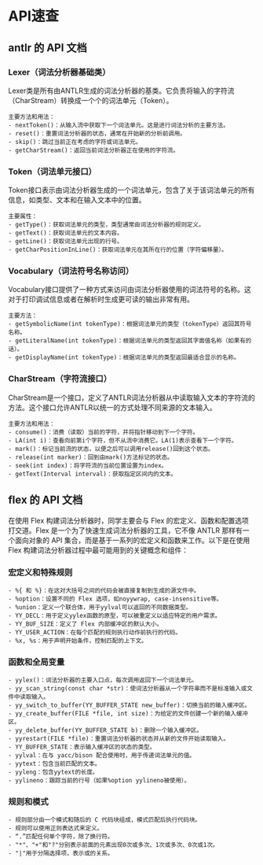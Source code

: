 # API速查

## antlr 的 API 文档

### Lexer（词法分析器基础类）
Lexer类是所有由ANTLR生成的词法分析器的基类。它负责将输入的字符流（CharStream）转换成一个个的词法单元（Token）。
```
主要方法和用法：
- nextToken()：从输入流中获取下一个词法单元。这是进行词法分析的主要方法。
- reset()：重置词法分析器的状态，通常在开始新的分析前调用。
- skip()：跳过当前正在考虑的字符或词法单元。
- getCharStream()：返回当前词法分析器正在使用的字符流。
```

### Token（词法单元接口）
Token接口表示由词法分析器生成的一个词法单元，包含了关于该词法单元的所有信息，如类型、文本和在输入文本中的位置。
```
主要属性：
- getType()：获取词法单元的类型，类型通常由词法分析器的规则定义。
- getText()：获取词法单元的文本内容。
- getLine()：获取词法单元出现的行号。
- getCharPositionInLine()：获取词法单元在其所在行的位置（字符偏移量）。
```

### Vocabulary（词法符号名称访问）
Vocabulary接口提供了一种方式来访问由词法分析器使用的词法符号的名称。这对于打印调试信息或者在解析时生成更可读的输出非常有用。

```
主要方法：
- getSymbolicName(int tokenType)：根据词法单元的类型（tokenType）返回其符号名称。
- getLiteralName(int tokenType)：根据词法单元的类型返回其字面值名称（如果有的话）。
- getDisplayName(int tokenType)：根据词法单元的类型返回最适合显示的名称。
```

### CharStream（字符流接口）
CharStream是一个接口，定义了ANTLR词法分析器从中读取输入文本的字符流的方法。这个接口允许ANTLR以统一的方式处理不同来源的文本输入。

```
主要方法和用法：
- consume()：消费（读取）当前的字符，并将指针移动到下一个字符。
- LA(int i)：查看向前第i个字符，但不从流中消费它。LA(1)表示查看下一个字符。
- mark()：标记当前流的状态，以便之后可以调用release()回到这个状态。
- release(int marker)：回到由mark()方法标记的状态。
- seek(int index)：将字符流的当前位置设置为index。
- getText(Interval interval)：获取指定区间内的文本。
```



## flex 的 API 文档
在使用 Flex 构建词法分析器时，同学主要会与 Flex 的宏定义、函数和配置选项打交道。Flex 是一个为了快速生成词法分析器的工具，它不像 ANTLR 那样有一个面向对象的 API 集合，而是基于一系列的宏定义和函数来工作。以下是在使用 Flex 构建词法分析器过程中最可能用到的关键概念和组件：

###  宏定义和特殊规则
```
- %{ 和 %}：在这对大括号之间的代码会被直接复制到生成的源文件中。
- %option：设置不同的 Flex 选项，如noyywrap, case-insensitive等。
- %union：定义一个联合体，用于yylval可以返回的不同数据类型。
- YY_DECL：用于定义yylex函数的原型，可以被重定义以适应特定的用户需求。
- YY_BUF_SIZE：定义了 Flex 内部缓冲区的默认大小。
- YY_USER_ACTION：在每个匹配的规则执行动作前执行的代码。
- %x, %s：用于声明开始条件，控制匹配的上下文。
```

###  函数和全局变量
```
- yylex()：词法分析器的主要入口点，每次调用返回下一个词法单元。
- yy_scan_string(const char *str)：使词法分析器从一个字符串而不是标准输入或文件中读取输入。
- yy_switch_to_buffer(YY_BUFFER_STATE new_buffer)：切换当前的输入缓冲区。
- yy_create_buffer(FILE *file, int size)：为给定的文件创建一个新的输入缓冲区。
- yy_delete_buffer(YY_BUFFER_STATE b)：删除一个输入缓冲区。
- yyrestart(FILE *file)：重置词法分析器的状态并从新的文件开始读取输入。
- YY_BUFFER_STATE：表示输入缓冲区的状态的类型。
- yylval：在与 yacc/bison 配合使用时，用于传递词法单元的值。
- yytext：包含当前匹配的文本。
- yyleng：包含yytext的长度。
- yylineno：跟踪当前的行号（如果%option yylineno被使用）。
```

###  规则和模式
```
- 规则部分由一个模式和随后的 C 代码块组成，模式匹配后执行代码块。
- 规则可以使用正则表达式来定义。
- “.”匹配任何单个字符，除了换行符。
- "*"、"+"和"?"分别表示前面的元素出现0次或多次、1次或多次、0次或1次。
- "|"用于分隔选择项，表示或的关系。
```


